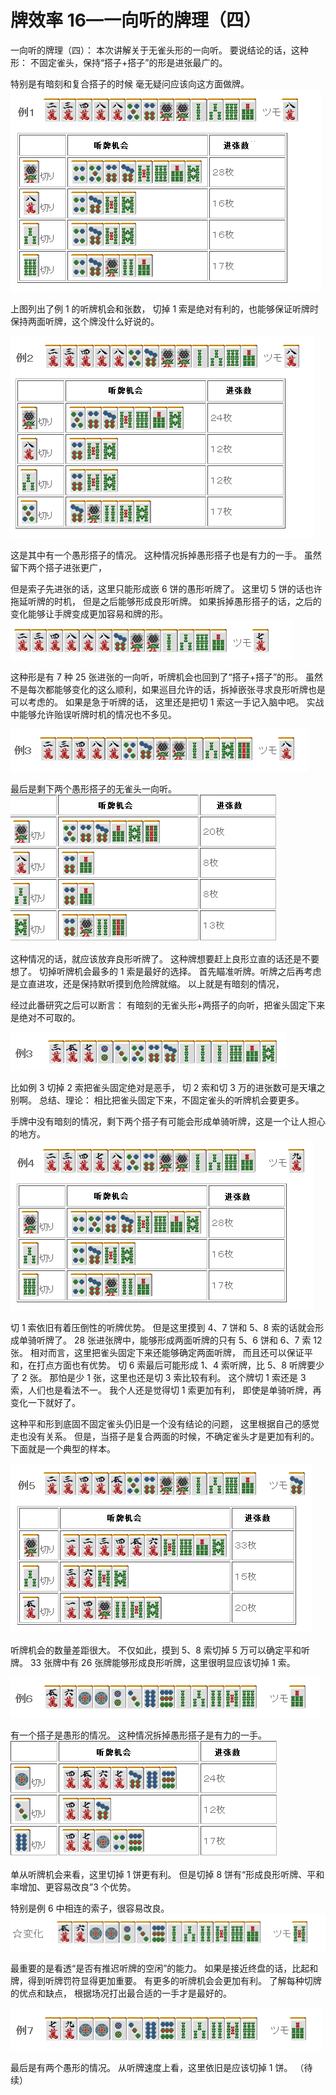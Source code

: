 # 牌效率 16—一向听的牌理（四）

一向听的牌理（四）：  本次讲解关于无雀头形的一向听。  要说结论的话，这种形： 不固定雀头，保持“搭子+搭子”的形是进张最广的。

特别是有暗刻和复合搭子的时候 毫无疑问应该向这方面做牌。
![image](./output/image_page77_7.png)

 上图列出了例 1 的听牌机会和张数， 切掉 1 索是绝对有利的，也能够保证听牌时保持两面听牌，这个牌没什么好说的。

![image](./output/image_page77_8.png)

 这是其中有一个愚形搭子的情况。 这种情况拆掉愚形搭子也是有力的一手。 虽然留下两个搭子进张更广，

但是索子先进张的话，这里只能形成嵌 6 饼的愚形听牌了。  这里切 5 饼的话也许拖延听牌的时机， 但是之后能够形成良形听牌。  如果拆掉愚形搭子的话，之后的变化能够让手牌变成更加容易和牌的形。
![image](./output/image_page78_9.png)

这种形是有 7 种 25 张进张的一向听，听牌机会也回到了“搭子+搭子”的形。 虽然不是每次都能够变化的这么顺利，如果巡目允许的话，拆掉嵌张寻求良形听牌也是可以考虑的。  如果是急于听牌的话， 这里还是把切 1 索这一手记入脑中吧。 实战中能够允许贻误听牌时机的情况也不多见。

![image](./output/image_page78_10.png)

最后是剩下两个愚形搭子的无雀头一向听。
![image](./output/image_page78_11.png)

 这种情况的话，就应该放弃良形听牌了。 这种牌想要赶上良形立直的话还是不要想了。  切掉听牌机会最多的 1 索是最好的选择。 首先瞄准听牌。听牌之后再考虑是立直进攻，还是保持默听摸到危险牌就缩。  以上就是有暗刻的情况，

经过此番研究之后可以断言：  有暗刻的无雀头形+两搭子的向听，把雀头固定下来是绝对不可取的。

![image](./output/image_page79_7.png)

比如例 3 切掉 2 索把雀头固定绝对是恶手， 切 2 索和切 3 万的进张数可是天壤之别啊。  总结、理论： 相比把雀头固定下来，不固定雀头的听牌机会要更多。

  手牌中没有暗刻的情况，剩下两个搭子有可能会形成单骑听牌，这是一个让人担心的地方。
![image](./output/image_page79_8.png)

切 1 索依旧有着压倒性的听牌优势。 但是这里摸到 4、7 饼和 5、8 索的话就会形成单骑听牌了。 28 张进张牌中，能够形成两面听牌的只有 5、6 饼和 6、7 索 12 张。  相对而言，这里把雀头固定下来还能够确定两面听牌， 而且还可以保证平和，在打点方面也有优势。 切 6 索最后可能形成 1、4 索听牌，比 5、8 听牌要少了 2 张。 那怕是少 1 张，这里也还是切 3 索比较有利。  这个牌切 1 索还是 3 索，人们也是看法不一。 我个人还是觉得切 1 索更加有利， 即使是单骑听牌，再变化一下就好了。

这种平和形到底固不固定雀头仍旧是一个没有结论的问题， 这里根据自己的感觉走也没有关系。  但是，当搭子是复合两面的时候，不确定雀头才是更加有利的。 下面就是一个典型的样本。

![image](./output/image_page80_9.png)

听牌机会的数量差距很大。 不仅如此，摸到 5、8 索切掉 5 万可以确定平和听牌。 33 张牌中有 26 张牌能够形成良形听牌，这里很明显应该切掉 1 索。

![image](./output/image_page80_10.png)

有一个搭子是愚形的情况。 这种情况拆掉愚形搭子是有力的一手。
![image](./output/image_page80_11.png)

 单从听牌机会来看，这里切掉 1 饼更有利。 但是切掉 8 饼有“形成良形听牌、平和率增加、更容易改良”3 个优势。

 特别是例 6 中相连的索子，很容易改良。
![image](./output/image_page81_11.png)

最重要的是看透“是否有推迟听牌的空闲”的能力。 如果是接近终盘的话，比起和牌，得到听牌罚符显得更加重要。 有更多的听牌机会会更加有利。  了解每种切牌的优点和缺点， 根据场况打出最合适的一手才是最好的。

![image](./output/image_page81_12.png)

最后是有两个愚形的情况。 从听牌速度上看，这里依旧是应该切掉 1 饼。   （待续）